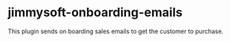# jimmysoft-onboarding-emails
This plugin sends on boarding sales emails to get the customer to purchase.
